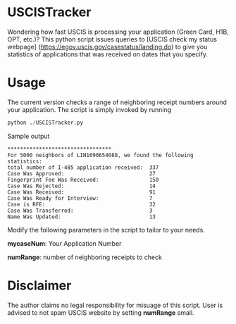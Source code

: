 # USCISTracker
Wondering how fast USCIS is processing your application (Green Card, H1B, OPT, etc.)? This python script issues queries to [USCIS check my status webpage] 
(https://egov.uscis.gov/casestatus/landing.do) to give you statistics of applications that was received on dates that you specify.

# Usage
The current version checks a range of neighboring receipt numbers around your application. The script is simply invoked by running

```python
python ./USCISTracker.py
```
Sample output

```
*********************************
For 5000 neighbors of LIN1690654088, we found the following statistics: 
total number of I-485 application received:  337  
Case Was Approved:                           27   
Fingerprint Fee Was Received:                150  
Case Was Rejected:                           14   
Case Was Received:                           91   
Case Was Ready for Interview:                7    
Case is RFE:                                 32   
Case Was Transferred:                        3    
Name Was Updated:                            13  

```


Modify the following parameters in the script to tailor to your needs.

**mycaseNum**: Your Application Number

**numRange**: number of neighboring receipts to check


# Disclaimer
The author claims no legal responsibility for misuage of this script. User is advised to not spam USCIS website by setting **numRange** small.
